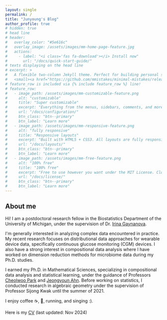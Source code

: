 ```yaml
---
layout: single
permalink: /
title: "Junyoung's Blog"
author_profile: true
# hidden: true
# head line
# header:
#   overlay_color: "#5e616c"
#   overlay_image: /assets/images/mm-home-page-feature.jpg
#   actions:
#     - label: "<i class='fas fa-download'></i> Install now"
#       url: "/docs/quick-start-guide/"
# texts displaying on the head line
# excerpt: >
#   A flexible two-column Jekyll theme. Perfect for building personal sites, blogs, and portfolios.<br />
#   <small><a href="https://github.com/mmistakes/minimal-mistakes/releases/tag/4.24.0">Latest release v4.24.0</a></small>
# feature_row is included via {% include feature_row %} line!
# feature_row:
#   - image_path: /assets/images/mm-customizable-feature.png
#     alt: "customizable"
#     title: "Super customizable"
#     excerpt: "Everything from the menus, sidebars, comments, and more can be configured or set with YAML Front Matter."
#     url: "/docs/configuration/"
#     btn_class: "btn--primary"
#     btn_label: "Learn more"
#   - image_path: /assets/images/mm-responsive-feature.png
#     alt: "fully responsive"
#     title: "Responsive layouts"
#     excerpt: "Built with HTML5 + CSS3. All layouts are fully responsive with helpers to augment your content."
#     url: "/docs/layouts/"
#     btn_class: "btn--primary"
#     btn_label: "Learn more"
#   - image_path: /assets/images/mm-free-feature.png
#     alt: "100% free"
#     title: "100% free"
#     excerpt: "Free to use however you want under the MIT License. Clone it, fork it, customize it... whatever!"
#     url: "/docs/license/"
#     btn_class: "btn--primary"
#     btn_label: "Learn more"      
---
```

<h2>About me</h2>

Hi! I am a postdoctoral research fellow in the Biostatistics Department of the University of Michigan, under the supervision of Dr. [Irina Gaynanova](https://irinagain.github.io/).

I'm generally interested in analyzing complex data encountered in practice. My recent research focuses on distributional data approaches for wearable device data, specifically continuous glucose monitoring (CGM) devices. I also have a strong interest in compositional data analysis where I have worked on dimension reduction methods for microbiome data during my Ph.D. studies.

 <!--In my Ph.D. work, I have primarily worked on *compositional data analysis*, including variable selection, interpretable dimension reduction, and predictive model development. I've also started working on continuous glucose monitoring (CGM) data with Dr. Gaynanova. -->

 <!-- interested in developing methods for nonnegative data, functional data, and tensor data analysis. On the theoretical side, I am interested in kernel conditional mean embedding, sufficient dimension reduction, and high-dimensional statistics. -->

I earned my Ph.D. in Mathematical Sciences, specializing in compositional data analysis and statistical learning, under the guidance of Professors [Cheolwoo Park](https://sites.google.com/view/parkcw/home?authuser) and [Jeongyoun Ahn](https://statds.kaist.ac.kr/professor). Before working on statistics, I conducted research in algebraic geometry under the supervision of Professor Sijong Kwak until the summer of 2021.

I enjoy coffee :coffee:, :wine_glass:, running, and singing :).

Here is my [CV](/assets/CV.pdf) (last updated: Nov 2024)
